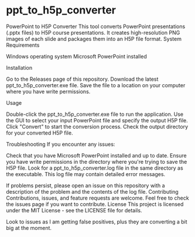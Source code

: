 # ppt_to_h5p_converter
PowerPoint to H5P Converter
This tool converts PowerPoint presentations (.pptx files) to H5P course presentations. It creates high-resolution PNG images of each slide and packages them into an H5P file format.
System Requirements

Windows operating system
Microsoft PowerPoint installed

Installation

Go to the Releases page of this repository.
Download the latest ppt_to_h5p_converter.exe file.
Save the file to a location on your computer where you have write permissions.

Usage

Double-click the ppt_to_h5p_converter.exe file to run the application.
Use the GUI to select your input PowerPoint file and specify the output H5P file.
Click "Convert" to start the conversion process.
Check the output directory for your converted H5P file.

Troubleshooting
If you encounter any issues:

Check that you have Microsoft PowerPoint installed and up to date.
Ensure you have write permissions in the directory where you're trying to save the H5P file.
Look for a ppt_to_h5p_converter.log file in the same directory as the executable. This log file may contain detailed error messages.

If problems persist, please open an issue on this repository with a description of the problem and the contents of the log file.
Contributing
Contributions, issues, and feature requests are welcome. Feel free to check the issues page if you want to contribute.
License
This project is licensed under the MIT License - see the LICENSE file for details.

Look to issues as I am getting false positives, plus they are converting a bit big at the moment. 
